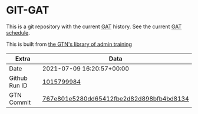 # GIT-GAT

This is a git repository with the current <abbr title="Galaxy Admin Training">GAT</abbr> history. See the current [GAT schedule](https://gxy.io/gat).

This is built from [the GTN's library of admin training](https://training.galaxyproject.org/training-material/topics/admin/)

Extra | Data
--- | ---
Date | 2021-07-09 16:20:57+00:00
Github Run ID | [1015799984](https://github.com/galaxyproject/training-material/actions/runs/1015799984)
GTN Commit | [767e801e5280dd65412fbe2d82d898bfb4bd8134](https://github.com/galaxyproject/training-material/tree/767e801e5280dd65412fbe2d82d898bfb4bd8134)
